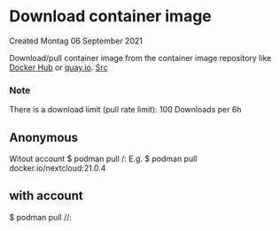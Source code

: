 # Download container image
Created Montag 06 September 2021

Download/pull container image from the container image repository like [Docker Hub](https://hub.docker.com/) or [quay.io](https://quay.io/).
[Src](https://docs.podman.io/en/latest/markdown/podman-pull.1.html)

### Note
There is a download limit (pull rate limit): 100 Downloads per 6h

Anonymous
---------
Witout account
$ podman pull <Repository>/<Image name>:<tag>
E.g. $ podman pull docker.io/nextcloud:21.0.4

with account
------------
$ podman pull <Repository>/<username>/<Image name>:<tag>


